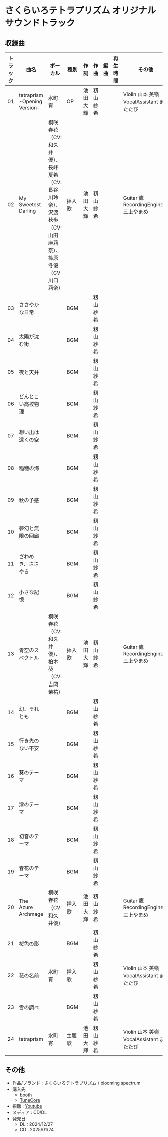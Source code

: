 # さくらいろテトラプリズム オリジナルサウンドトラック

## 収録曲

| トラック | 曲名 | ボーカル | 種別 | 作詞 | 作曲 | 編曲 | 再生時間 | その他 |
|---|---|---|---|---|---|---|---|---|
| 01 | tetraprism -Opening Version- | 水町宵 | OP | 池田大輝 | 籾山紗希 |  |  | Violin 山本 美嶺 </br> VocalAssistant またたび |
| 02 | My Sweetest Darling | 桐咲春花（CV: 和久井優）、長峰夏希（CV: 長谷川玲奈）、沢渡秋歩（CV: 山田麻莉奈）、篠原冬優（CV: 川口莉奈） | 挿入歌 | 池田大輝 | 籾山紗希 |  |  | Guitar 鷹 </br> RecordingEngineer 三上やまめ |
| 03 | ささやかな日常 |  | BGM |  | 籾山紗希 |  |  |  |
| 04 | 太陽が沈む街 |  | BGM |  | 籾山紗希 |  |  |  |
| 05 | 夜と天井 |  | BGM |  | 籾山紗希 |  |  |  |
| 06 | どんとこい高校物理 |  | BGM |  | 籾山紗希 |  |  |  |
| 07 | 想い出は遠くの空 |  | BGM |  | 籾山紗希 |  |  |  |
| 08 | 稲穂の海 |  | BGM |  | 籾山紗希 |  |  |  |
| 09 | 秋の予感 |  | BGM |  | 籾山紗希 |  |  |  |
| 10 | 夢幻と無限の回廊 |  | BGM |  | 籾山紗希 |  |  |  |
| 11 | ざわめき、ささやき |  | BGM |  | 籾山紗希 |  |  |  |
| 12 | 小さな記憶 |  | BGM |  | 籾山紗希 |  |  |  |
| 13 | 青空のスペクトル | 桐咲春花（CV: 和久井優）、柏木葵（CV: 吉岡茉祐） | 挿入歌 | 池田大輝 | 籾山紗希 |  |  | Guitar 鷹 </br> RecordingEngineer 三上やまめ |
| 14 | 幻、それとも |  | BGM |  | 籾山紗希 |  |  |  |
| 15 | 行き先のない不安 |  | BGM |  | 籾山紗希 |  |  |  |
| 16 | 葵のテーマ |  | BGM |  | 籾山紗希 |  |  |  |
| 17 | 澪のテーマ |  | BGM |  | 籾山紗希 |  |  |  |
| 18 | 初音のテーマ |  | BGM |  | 籾山紗希 |  |  |  |
| 19 | 春花のテーマ |  | BGM |  | 籾山紗希 |  |  |  |
| 20 | The Azure Archmage | 桐咲春花（CV: 和久井優） | 挿入歌 | 池田大輝 | 籾山紗希 |  |  | Guitar 鷹 </br> RecordingEngineer 三上やまめ |
| 21 | 桜色の影 |  | BGM |  | 籾山紗希 |  |  |  |
| 22 | 花の名前 | 水町宵 | 挿入歌 |  | 籾山紗希 |  |  | Violin 山本 美嶺 </br> VocalAssistant またたび |
| 23 | 雪の調べ |  | BGM |  | 籾山紗希 |  |  |  |
| 24 | tetraprism | 水町宵 | 主題歌 | 池田大輝 | 籾山紗希 |  |  | Violin 山本 美嶺 </br> VocalAssistant またたび |

## その他

- 作品/ブランド : さくらいろテトラプリズム / blooming spectrum
- 購入先
     - [booth](https://kinakurumi.booth.pm/items/6382124)
     - [TuneCore](https://linkco.re/FGdfxncn)
- 視聴 : [Youtube](https://www.youtube.com/watch?v=aW9w0tfwsps)
- メディア : CD/DL
- 発売日
    - DL : 2024/12/27
    - CD : 2025/01/24
